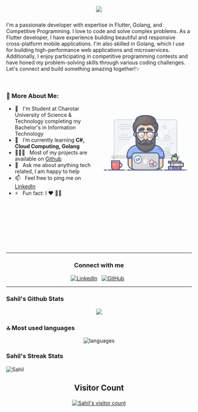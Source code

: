 <h1 align="center">
  <a href="https://git.io/typing-svg">
    <img src="https://readme-typing-svg.herokuapp.com/?lines=Hello,+There!+👋;This+is+Sahil+Sojitra+💻;Nice+to+meet+you!&center=true&size=30">
  </a>
</h1>

I'm a passionate developer with expertise in Flutter, Golang, and Competitive Programming. I love to code and solve complex problems. As a Flutter developer, I have experience building beautiful and responsive cross-platform mobile applications. I'm also skilled in Golang, which I use for building high-performance web applications and microservices. Additionally, I enjoy participating in competitive programming contests and have honed my problem-solving skills through various coding challenges. Let's connect and build something amazing together!✨

<br />

### 🧐 More About Me:

<img align="right" alt="GIF" src="assets/programmer.gif" width="50%" />

- 🏫 &nbsp; I'm Student at Charotar University of Science & Technology completing my Bachelor's in Information Technology
- 🌱 &nbsp; I’m currently learning **C#, Cloud Computing, Golang**
- 👨🏻‍💻 &nbsp; Most of my projects are available on [Github](https://github.com/SahilPatel146?tab=repositories)
- 💬 &nbsp; Ask me about anything tech related, I am happy to help
- 📫 &nbsp; Feel free to ping me on [LinkedIn](https://www.linkedin.com/in/sahilsojitra/)
- ⚡ &nbsp; Fun fact: I :heart: :man_technologist:
 <p align="left">
</p>
<br/> <br/> <br/> <br/> <br/> <br/> <br/>
<hr/>
<p align="center">
<h3 align="center">Connect with me</h3>
<p align="center">
<a href="https://www.linkedin.com/in/sahilsojitra/"><img title="LinkedIn" src="https://github.com/SahilPatel146/SahilPatel146/blob/main/assets/Icons/linkedin.svg"/></a>&nbsp;&nbsp;
<a href="https://github.com/SahilPatel146"><img title="GitHub" src="https://github.com/SahilPatel146/SahilPatel146/blob/main/assets/Icons/github.svg"/></a>&nbsp;&nbsp;
<hr/>
<!--
<hr>
<h2>Watch my contributions graph eaten by snake 🐍</h2>
<div align="center">
<a href="https://github.com/SahilPatel146">
    <img src="https://github.com/SahilPatel146/SahilPatel146/blob/output/github-contribution-grid-snake.gif" width="100%">
  </a>
</div>
-->

### Sahil's Github Stats

<p align="center">
  <img width="48%" src="https://github-readme-stats.vercel.app/api?username=SahilPatel146&show_icons=true&theme=radical" />
</p>

### 🔝 Most used languages
<p align="center">
  <img alt="languages" src="https://github-readme-stats.vercel.app/api/top-langs/?username=SahilPatel146&layout=compact&theme=radical" />
</p>

### Sahil's Streak Stats
<p><img align="center" src="https://github-readme-streak-stats.herokuapp.com/?user=SahilPatel146&" alt="Sahil" /></p>
<!-- 
<h2 align='center'><i><a href="https://github.com/SahilPatel146">Activity Graph 📈</i></h2>
<p align="center">
  <a href="https://github.com/SahilPatel146">
    <img
      src="https://activity-graph.herokuapp.com/graph?username=SahilPatel146&custom_title=Sahil's%20Contribution%20Graph&theme=github&area=true&hide_border=true"
      width="100%">
  </a>
</p>
-->


<!-- <h2 align="center"><i>🎵 Spotify Status</i></h2>
<p align="center">
  <a href="https://open.spotify.com/user/0r6t956lbmezmq8uw79uud2wu">
    <img src="https://SahilPatel146.vercel.app/api?rainbow=true&scan=true&spin=true&theme=dark" width="60%">
  </a>
</p>
-->

<div align="center">

  ## Visitor Count
  <a href="https://profile-counter.glitch.me/SahilPatel146/count.svg"><img align="center"
      src="https://profile-counter.glitch.me/SahilPatel146/count.svg" alt="Sahil's visitor count" /></a>
</div>

<!-- <img src="assets/footer.png" alt="Footer image"> -->
